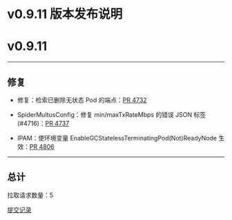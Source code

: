 # v0.9.11 版本发布说明


# v0.9.11

***

## 修复

* 修复：检索已删除无状态 Pod 的端点：[PR 4732](https://github.com/spidernet-io/spiderpool/pull/4732)

* SpiderMultusConfig：修复 min/maxTxRateMbps 的错误 JSON 标签 (#4716)：[PR 4737](https://github.com/spidernet-io/spiderpool/pull/4737)

* IPAM：使环境变量 EnableGCStatelessTerminatingPod(Not)ReadyNode 生效：[PR 4806](https://github.com/spidernet-io/spiderpool/pull/4806)



***

## 总计

拉取请求数量：5

[提交记录](https://github.com/spidernet-io/spiderpool/compare/v0.9.10...v0.9.11)
